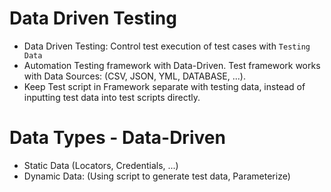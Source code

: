 # Data Driven Testing
- Data Driven Testing: Control test execution of test cases with `Testing Data`
- Automation Testing framework with Data-Driven. Test framework works with Data Sources:
  (CSV, JSON, YML, DATABASE, ...).
- Keep Test script in Framework separate with testing data, 
instead of inputting test data into test scripts directly. 

# Data Types - Data-Driven
- Static Data (Locators, Credentials, ...)
- Dynamic Data:
  (Using script to generate test data, Parameterize)
